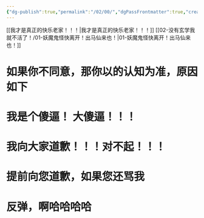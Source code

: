 ```yaml
---
{"dg-publish":true,"permalink":"/02/00/","dgPassFrontmatter":true,"created":"2024-11-30T18:05:50.904+08:00","updated":"2024-11-30T20:07:56.626+08:00"}
---
```


[[我才是真正的快乐老家！！！\|我才是真正的快乐老家！！！]]
[[02-没有玄学我就不活了！/01-妖魔鬼怪快离开！出马仙来也！\|01-妖魔鬼怪快离开！出马仙来也！]]



# 如果你不同意，那你以的认知为准，原因如下

<div class="transclusion internal-embed is-loaded"><div class="markdown-embed">




# 我是个傻逼！ 大傻逼！！！
# 我向大家道歉！！！对不起！！！

</div></div>


# 提前向您道歉，如果您还骂我

# 反弹，啊哈哈哈哈
